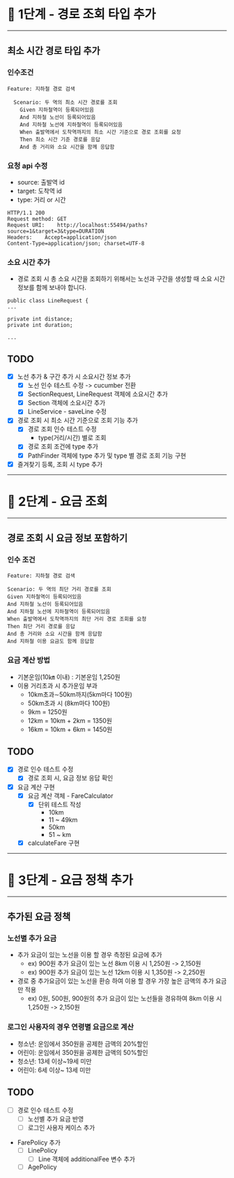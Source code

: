 # 🚀 1단계 - 경로 조회 타입 추가

---

## 최소 시간 경로 타입 추가
### 인수조건
~~~
Feature: 지하철 경로 검색

  Scenario: 두 역의 최소 시간 경로를 조회
    Given 지하철역이 등록되어있음
    And 지하철 노선이 등록되어있음
    And 지하철 노선에 지하철역이 등록되어있음
    When 출발역에서 도착역까지의 최소 시간 기준으로 경로 조회를 요청
    Then 최소 시간 기준 경로를 응답
    And 총 거리와 소요 시간을 함께 응답함
~~~

### 요청 api 수정
- source: 출발역 id
- target: 도착역 id
- type: 거리 or 시간
~~~
HTTP/1.1 200
Request method:	GET
Request URI:	http://localhost:55494/paths?source=1&target=3&type=DURATION
Headers: 	Accept=application/json
Content-Type=application/json; charset=UTF-8
~~~

### 소요 시간 추가
- 경로 조회 시 총 소요 시간을 조회하기 위해서는 노선과 구간을 생성할 때 소요 시간 정보를 함께 보내야 합니다.
~~~
public class LineRequest {
...

private int distance;
private int duration;

...
~~~

## TODO
- [x] 노선 추가 & 구간 추가 시 소요시간 정보 추가
  - [x] 노선 인수 테스트 수정 -> cucumber 전환
  - [x] SectionRequest, LineRequest 객체에 소요시간 추가
  - [x] Section 객체에 소요시간 추가
  - [x] LineService - saveLine 수정

- [x] 경로 조회 시 최소 시간 기준으로 조회 기능 추가
  - [x] 경로 조회 인수 테스트 수정 
    - type(거리/시간) 별로 조회
  - [x] 경로 조회 조건에 type 추가
  - [x] PathFinder 객체에 type 추가 및 type 별 경로 조회 기능 구현
- [x] 즐겨찾기 등록, 조회 시 type 추가 

---

# 🚀 2단계 - 요금 조회

---

## 경로 조회 시 요금 정보 포함하기
### 인수 조건
~~~
Feature: 지하철 경로 검색

Scenario: 두 역의 최단 거리 경로를 조회
Given 지하철역이 등록되어있음
And 지하철 노선이 등록되어있음
And 지하철 노선에 지하철역이 등록되어있음
When 출발역에서 도착역까지의 최단 거리 경로 조회를 요청
Then 최단 거리 경로를 응답
And 총 거리와 소요 시간을 함께 응답함
And 지하철 이용 요금도 함께 응답함
~~~

### 요금 계산 방법
- 기본운임(10㎞ 이내) : 기본운임 1,250원
- 이용 거리초과 시 추가운임 부과
  - 10km초과∼50km까지(5km마다 100원)
  - 50km초과 시 (8km마다 100원)
  - 9km = 1250원
  - 12km = 10km + 2km = 1350원
  - 16km = 10km + 6km = 1450원

## TODO
- [x] 경로 인수 테스트 수정
  - [x] 경로 조회 시, 요금 정보 응답 확인

- [x] 요금 계산 구현
  - [x] 요금 계산 객체 - FareCalculator
    - [x] 단위 테스트 작성
      - 10km
      - 11 ~ 49km
      - 50km
      - 51 ~ km
  - [x] calculateFare 구현

--- 

# 🚀 3단계 - 요금 정책 추가

--- 

## 추가된 요금 정책

### 노선별 추가 요금
- 추가 요금이 있는 노선을 이용 할 경우 측정된 요금에 추가
  - ex) 900원 추가 요금이 있는 노선 8km 이용 시 1,250원 -> 2,150원
  - ex) 900원 추가 요금이 있는 노선 12km 이용 시 1,350원 -> 2,250원
- 경로 중 추가요금이 있는 노선을 환승 하여 이용 할 경우 가장 높은 금액의 추가 요금만 적용
  - ex) 0원, 500원, 900원의 추가 요금이 있는 노선들을 경유하여 8km 이용 시 1,250원 -> 2,150원

### 로그인 사용자의 경우 연령별 요금으로 계산
- 청소년: 운임에서 350원을 공제한 금액의 20%할인
- 어린이: 운임에서 350원을 공제한 금액의 50%할인
- 청소년: 13세 이상~19세 미만
- 어린이: 6세 이상~ 13세 미만

## TODO
- [ ] 경로 인수 테스트 수정
  - [ ] 노선별 추가 요금 반영
  - [ ] 로그인 사용자 케이스 추가
- FarePolicy 추가
  - [ ] LinePolicy
    - [ ] Line 객체에 additionalFee 변수 추가
  - [ ] AgePolicy

